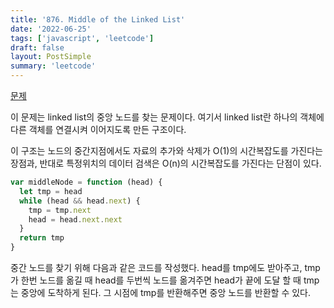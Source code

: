 ```yaml
---
title: '876. Middle of the Linked List'
date: '2022-06-25'
tags: ['javascript', 'leetcode']
draft: false
layout: PostSimple
summary: 'leetcode'
---
```


[문제](https://leetcode.com/problems/middle-of-the-linked-list/?envType=study-plan&id=level-1)

이 문제는 linked list의 중앙 노드를 찾는 문제이다. 여기서 linked list란 하나의 객체에 다른 객체를 연결시켜 이어지도록 만든 구조이다.

이 구조는 노드의 중간지점에서도 자료의 추가와 삭제가 O(1)의 시간복잡도를 가진다는 장점과, 반대로 특정위치의 데이터 검색은 O(n)의 시간복잡도를 가진다는 단점이 있다.

```javascript
var middleNode = function (head) {
  let tmp = head
  while (head && head.next) {
    tmp = tmp.next
    head = head.next.next
  }
  return tmp
}
```

중간 노드를 찾기 위해 다음과 같은 코드를 작성했다. head를 tmp에도 받아주고, tmp가 한번 노드를 옮길 때 head를 두번씩 노드를 옮겨주면 head가 끝에 도달 할 때 tmp는 중앙에 도착하게 된다. 그 시점에 tmp를 반환해주면 중앙 노드를 반환할 수 있다.
